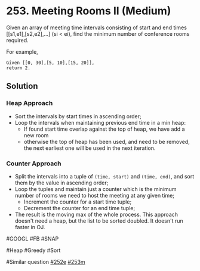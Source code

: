 # 253. Meeting Rooms II (Medium)

Given an array of meeting time intervals consisting of start and end times [[s1,e1],[s2,e2],...] (si < ei), find the minimum number of conference rooms required.

For example,
```
Given [[0, 30],[5, 10],[15, 20]],
return 2.
```

## Solution
### Heap Approach
- Sort the intervals by start times in ascending order;
- Loop the intervals when maintaining previous end time in a min heap:
   - If found start time overlap against the top of heap, we have add a new room
   - otherwise the top of heap has been used, and need to be removed, the next earliest one will be used in the next iteration.

### Counter Approach
- Split the intervals into a tuple of `(time, start)` and `(time, end)`, and sort them by the value in ascending order;
- Loop the tuples and maintain just a counter which is the minimum number of rooms we need to host the meeting at any given time;
  - Increment the counter for a start time tuple;
  - Decrement the counter for an end time tuple;
- The result is the moving max of the whole process.
This approach doesn't need a heap, but the list to be sorted doubled. It doesn't run faster in OJ.

#GOOGL #FB #SNAP

#Heap #Greedy #Sort

#Similar question [#252e](../p252e/README.md) [#253m](../p253m/README.md) 
